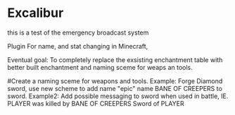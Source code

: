 Excalibur
=========

this is a test of the emergency broadcast system

Plugin For name, and stat changing in Minecraft,

Eventual goal: To completely replace the exsisting enchantment table with better built enchantment and naming sceme for weaps an tools.

#Create a naming sceme for weapons and tools. 
	Example: Forge Diamond sword, use new scheme to add name "epic" name BANE OF CREEPERS to sword.
		Example2: Add possible messaging to sword when used in battle, IE. PLAYER was killed by BANE OF CREEPERS Sword of PLAYER

